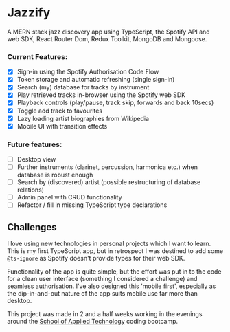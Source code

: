 # Jazzify

A MERN stack jazz discovery app using TypeScript, the Spotify API and web SDK, React Router Dom, Redux Toolkit, MongoDB and Mongoose.

### Current Features:

- [x] Sign-in using the Spotify Authorisation Code Flow
- [x] Token storage and automatic refreshing (single sign-in)
- [x] Search (my) database for tracks by instrument
- [x] Play retrieved tracks in-browser using the Spotify web SDK
- [x] Playback controls (play/pause, track skip, forwards and back 10secs)
- [x] Toggle add track to favourites
- [x] Lazy loading artist biographies from Wikipedia
- [x] Mobile UI with transition effects

### Future features:

- [ ] Desktop view
- [ ] Further instruments (clarinet, percussion, harmonica etc.) when database is robust enough
- [ ] Search by (discovered) artist (possible restructuring of database relations)
- [ ] Admin panel with CRUD functionality
- [ ] Refactor / fill in missing TypeScript type declarations

## Challenges

I love using new technologies in personal projects which I want to learn. This is my first TypeScript app, but in retrospect I was destined to add some `@ts-ignore` as Spotify doesn't provide types for their web SDK.

Functionality of the app is quite simple, but the effort was put in to the code for a clean user interface (something I considered a challenge) and seamless authorisation. I've also designed this 'mobile first', especially as the dip-in-and-out nature of the app suits mobile use far more than desktop.

This project was made in 2 and a half weeks working in the evenings around the [School of Applied Technology](https://www.salt.study/our-hubs) coding bootcamp.